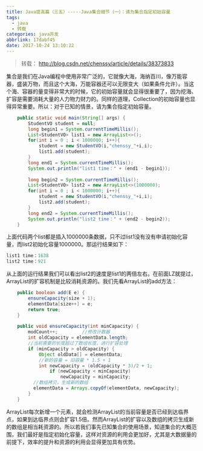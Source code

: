 ```yaml
---
title: Java提高篇（三五）-----Java集合细节（一）：请为集合指定初始容量
tags:
  - java
  - 转载
categories: java开发
abbrlink: 17dabf45
date: 2017-10-24 13:10:22
---
```

> 转载： http://blog.csdn.net/chenssy/article/details/38373833

集合是我们在Java编程中使用非常广泛的，它就像大海，海纳百川，像万能容器，盛装万物，而且这个大海，万能容器还可以无限变大（如果条件允许）。当这个海、容器的量变得非常大的时候，它的初始容量就会显得很重要了，因为挖海、扩容是需要消耗大量的人力物力财力的。同样的道理，Collection的初始容量也显得异常重要。所以：对于已知的情景，请为集合指定初始容量。


```java
    public static void main(String[] args) {  
        StudentVO student = null;  
        long begin1 = System.currentTimeMillis();  
        List<StudentVO> list1 = new ArrayList<>();  
        for(int i = 0 ; i < 1000000; i++){  
            student = new StudentVO(i,"chenssy_"+i,i);  
            list1.add(student);  
        }  
        long end1 = System.currentTimeMillis();  
        System.out.println("list1 time：" + (end1 - begin1));  
          
        long begin2 = System.currentTimeMillis();  
        List<StudentVO> list2 = new ArrayList<>(1000000);  
        for(int i = 0 ; i < 1000000; i++){  
            student = new StudentVO(i,"chenssy_"+i,i);  
            list2.add(student);  
        }  
        long end2 = System.currentTimeMillis();  
        System.out.println("list2 time：" + (end2 - begin2));  
    } 
```

上面代码两个list都是插入1000000条数据，只不过list1没有没有申请初始化容量，而list2初始化容量1000000。那运行结果如下：
<!--more -->

```java
list1 time：1638  
list2 time：921  
```
从上面的运行结果我们可以看出list2的速度是list1的两倍左右。在前面LZ就提过，ArrayList的扩容机制是比较消耗资源的。我们先看ArrayList的add方法：


```java
    public boolean add(E e) {    
        ensureCapacity(size + 1);     
        elementData[size++] = e;    
        return true;    
    }    
      
    public void ensureCapacity(int minCapacity) {    
        modCount++;         //修改计数器  
        int oldCapacity = elementData.length;      
        //当前需要的长度超过了数组长度，进行扩容处理  
        if (minCapacity > oldCapacity) {    
            Object oldData[] = elementData;    
            //新的容量 = 旧容量 * 1.5 + 1  
            int newCapacity = (oldCapacity * 3)/2 + 1;    
                if (newCapacity < minCapacity)    
                    newCapacity = minCapacity;    
          //数组拷贝，生成新的数组   
          elementData = Arrays.copyOf(elementData, newCapacity);    
        }    
    }  
```
ArrayList每次新增一个元素，就会检测ArrayList的当前容量是否已经到达临界点，如果到达临界点则会扩容1.5倍。然而ArrayList的扩容以及数组的拷贝生成新的数组是相当耗资源的。所以若我们事先已知集合的使用场景，知道集合的大概范围，我们最好是指定初始化容量，这样对资源的利用会更加好，尤其是大数据量的前提下，效率的提升和资源的利用会显得更加具有优势。